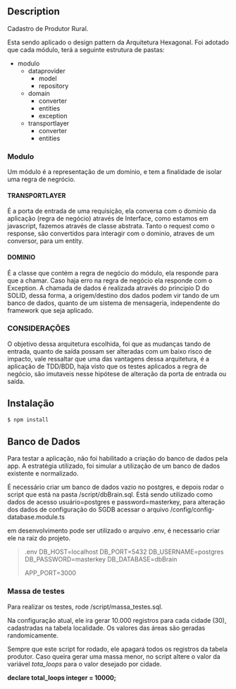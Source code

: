 ## Description

Cadastro de Produtor Rural.

Esta sendo aplicado o design pattern da Arquitetura Hexagonal. Foi adotado que cada módulo, terá a seguinte estrutura de pastas:

 - modulo
    - dataprovider
        - model
        - repository
    - domain
        - converter
        - entities
        - exception
    - transportlayer
        - converter
        - entities

### Modulo

Um módulo é a representação de um domínio, e tem a finalidade de isolar uma regra de negrócio. 

#### TRANSPORTLAYER

É a porta de entrada de uma requisição, ela conversa com o dominio da aplicação (regra de negócio) através de Interface, como estamos em javascript, fazemos através de classe abstrata. 
Tanto o request como o response, são convertidos para interagir com o dominio, atraves de um conversor, para um entity. 

#### DOMINIO 

É a classe que contém a regra de negócio do módulo, ela responde para que a chamar. Caso haja erro na regra de negócio ela responde com o Exception.
A chamada de dados é realizada através do principio D do SOLID, dessa forma, a origem/destino dos dados podem vir tando de um banco de dados, quanto de um sistema de mensageria, independente do framework que seja aplicado.

### CONSIDERAÇÕES

O objetivo dessa arquitetura escolhida, foi que as mudanças tando de entrada, quanto de saída possam ser alteradas com um baixo risco de impacto, vale ressaltar que uma das vantagens dessa arquitetura, é a aplicação de TDD/BDD, haja visto que os testes aplicados a regra de negócio, são imutaveis nesse hipótese de alteração da porta de entrada ou saída.


## Instalação

```bash
$ npm install
```


## Banco de Dados

Para testar a aplicação, não foi habilitado a criação do banco de dados pela app. A estratégia utilizado, foi simular a utilização de um banco de dados existente e normalizado.

É necessário criar um banco de dados vazio no postgres, e depois rodar o script que está na pasta /script/dbBrain.sql.
Está sendo utilizado como dados de acesso usuário=postgres e password=masterkey, para alteração dos dados de configuração do SGDB acessar o arquivo /config/config-database.module.ts

em desenvolvimento pode ser utilizado o arquivo .env, é necessario criar ele na raiz do projeto.


>  .env
> DB_HOST=localhost
> DB_PORT=5432
> DB_USERNAME=postgres
> DB_PASSWORD=masterkey
> DB_DATABASE=dbBrain
>
>APP_PORT=3000
>


### Massa de testes

Para realizar os testes, rode  /script/massa_testes.sql.

Na configuração atual, ele ira gerar 10.000 registros para cada cidade (30), cadastradas na tabela localidade. Os valores das áreas são geradas randomicamente.

Sempre que este script for rodado, ele apagará todos os registros da tabela produtor. Caso queira gerar uma massa menor, no script altere o valor da variável *tota_loops* para o valor desejado por cidade.

**declare total_loops integer = 10000;**
 

